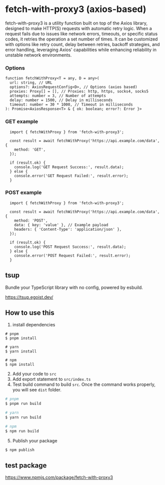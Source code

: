 # fetch-with-proxy3 (axios-based)
fetch-with-proxy3 is a utility function built on top of the Axios library, designed to make HTTP(S) requests with automatic retry logic. When a request fails due to issues like network errors, timeouts, or specific status codes, it retries the operation a set number of times. It can be customized with options like retry count, delay between retries, backoff strategies, and error handling, leveraging Axios' capabilities while enhancing reliability in unstable network environments.

### Options

```
function fetchWithProxy<T = any, D = any>(
  url: string, // URL
  options?: AxiosRequestConfig<D>, // Options (axios based)
  proxies: Proxy[] = [], // Proxies: http, https, socks4, socks5
  attempts: number = 3, // Number of attempts
  delay: number = 1500, // Delay in milliseconds
  timeout: number = 30 * 1000, // Timeout in milliseconds
): Promise<AxiosResponse<T> & { ok: boolean; error?: Error }>
```

### GET example
``` GET
  import { fetchWithProxy } from 'fetch-with-proxy3';

  const result = await fetchWithProxy('https://api.example.com/data', {
    method: 'GET',
  });

  if (result.ok) {
    console.log('GET Request Success:', result.data);
  } else {
    console.error('GET Request Failed:', result.error);
  }
```

### POST example
``` POST
  import { fetchWithProxy } from 'fetch-with-proxy3';
  
  const result = await fetchWithProxy('https://api.example.com/data', {
    method: 'POST',
    data: { key: 'value' }, // Example payload
    headers: { 'Content-Type': 'application/json' },
  });

  if (result.ok) {
    console.log('POST Request Success:', result.data);
  } else {
    console.error('POST Request Failed:', result.error);
  }
```

## tsup
Bundle your TypeScript library with no config, powered by esbuild.

https://tsup.egoist.dev/

## How to use this
1. install dependencies
```
# pnpm
$ pnpm install

# yarn
$ yarn install

# npm
$ npm install
```
2. Add your code to `src`
3. Add export statement to `src/index.ts`
4. Test build command to build `src`.
Once the command works properly, you will see `dist` folder.

```zsh
# pnpm
$ pnpm run build

# yarn
$ yarn run build

# npm
$ npm run build
```
5. Publish your package

```zsh
$ npm publish
```


## test package
https://www.npmjs.com/package/fetch-with-proxy3
